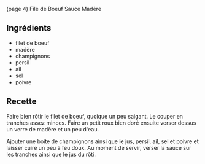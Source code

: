 (page 4)
		File de Boeuf Sauce Madère

## Ingrédients
* filet de boeuf
* madère
* champignons
* persil
* ail
* sel
* poivre

## Recette
Faire bien rôtir le filet de boeuf, quoique un peu saigant.
Le couper en tranches assez minces.
Faire un petit roux bien doré ensuite verser dessus un verre de madère
et un peu d'eau.

Ajouter une boite de champignons ainsi que le jus, persil, ail, sel et
poivre et laisser cuire un peu à feu doux. Au moment de servir, verser
la sauce sur les tranches ainsi que le jus du rôti.


